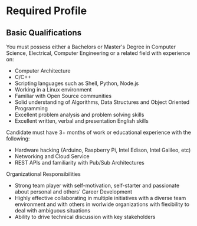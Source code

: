# Required Profile

## Basic Qualifications

You must possess either a Bachelors or Master's Degree in Computer Science, Electrical, Computer Engineering or a related field with experience on:

- Computer Architecture
- C/C++
- Scripting languages such as Shell, Python, Node.js
- Working in a Linux environment
- Familiar with Open Source communities
- Solid understanding of Algorithms, Data Structures and Object Oriented Programming
- Excellent problem analysis and problem solving skills
- Excellent written, verbal and presentation English skills

Candidate must have 3+ months of work or educational experience with the following:

- Hardware hacking (Arduino, Raspberry Pi, Intel Edison, Intel Galileo, etc)
- Networking and Cloud Service
- REST APIs and familiarity with Pub/Sub Architectures

Organizational Responsibilities

- Strong team player with self-motivation, self-starter and passionate about personal and others' Career Development
- Highly effective collaborating in multiple initiatives with a diverse team environment and with others in worlwide organizations with flexibility to deal with ambiguous situations
- Ability to drive technical discussion with key stakeholders
